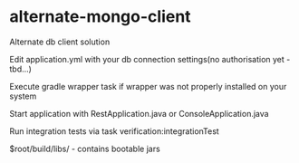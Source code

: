 # alternate-mongo-client
Alternate db client solution

Edit application.yml with your db connection settings(no authorisation yet - tbd...)

Execute gradle wrapper task if wrapper was not properly installed on your system

Start application with RestApplication.java or ConsoleApplication.java

Run integration tests via task verification:integrationTest

$root/build/libs/ - contains bootable jars

